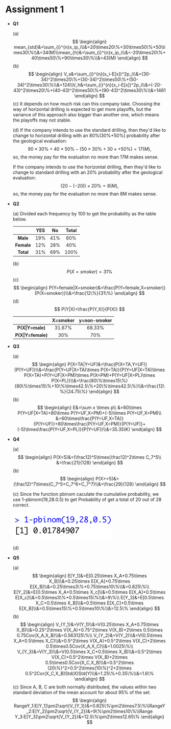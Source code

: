 # Assignment 1

* **Q1**

  (a)
  $$
  \begin{align}
  mean_{std}&=\sum_{i}^{n}x_ip_i\\&=20\times20\%+30\times50\%+50\times30\%\\&=34(M)\\mean_{h}&=\sum_{i}^{n}x_ip_i\\&=-20\times20\%+40\times50\%+90\times30\%\\&=43(M)
  \end{align}
  $$
  (b)
  $$
  \begin{align}
  V_s&=\sum_{i}^{n}(x_i-E[x])^2p_i\\&=(30-34)^2\times20\%+(30-34)^2\times50\%+(50-34)^2\times30\%\\&=124\\V_h&=\sum_{i}^{n}(x_i-E[x])^2p_i\\&=(-20-43)^2\times20\%+(40-43)^2\times50\%+(90-43)^2\times30\%\\&=1461
  \end{align}
  $$
  (c) It depends on how much risk can this company take. Choosing the way of horizontal drilling is expected to get more playoffs, but the variance of this approach also bigger than another one, which means the playoffs may not stable.

  (d) If the company intends to use the standard drilling, then they'd like to change to horizontal drilling with an 80%(30%+50%) probability after the geological evaluation:
  $$
  90\times30\%+40\times50\%-(50\times30\%+30\times+50\%)=17(M),
  $$
  so, the money pay for the evaluation no more than 17M makes sense.

  If the company intends to use the horizontal drilling, then they'd like to change to standard drilling with an 20% probability after the geological evaluation:
  $$
  (20-(-20))\times20\%=8(M),
  $$
  so, the money pay for the evaluation no more than 8M makes sense.

  

* **Q2**

  (a) Divided each frequency by 100 to get the probability as the table below.

  |            | YES  |  No  | Total |
  | :--------: | :--: | :--: | :---: |
  |  **Male**  | 19%  | 41%  |  60%  |
  | **Female** | 12%  | 28%  |  40%  |
  | **Total**  | 31%  | 69%  | 100%  |

  (b)
  $$
  P(X=smoker)=31\%
  $$
  (c)
  $$
  \begin{align}
  P(Y=female|X=smoker)&=\frac{P(Y=female,X=smoker)}{P(X=smoker)}\\&=\frac{12\%}{31\%}
  \end{align}
  $$
  (d)
  $$
  P(Y|X)=\frac{P(Y,X)}{P(X)}
  $$

  |                    | X=smoker | y=non-smoker |
  | :----------------: | :------: | :----------: |
  |  **P(X\|Y=male)**  |  31.67%  |    68.33%    |
  | **P(X\|Y=female)** |   30%    |     70%      |

  

* **Q3**

  (a)
  $$
  \begin{align}
  P(X=TA|Y=UF)&=\frac{P(X=TA,Y=UF)}{P(Y=UF)}\\&=\frac{P(Y=UF|X=TA)\times P(X=TA)}{P(Y=UF|X=TA)\times P(X=TA)+P(Y=UF|X=PM)\times P(X=PM)+P(Y=UF|X=PL)\times P(X=PL)}\\&=\frac{80\%\times15\%}{80\%\times15\%+10\%\times42.5\%+20\%\times42.5\%}\\&=\frac{12\%}{24.75\%}
  \end{align}
  $$
  (b)
  $$
  \begin{align}
  E&=\sum x \times p\\
  &=60\times P(Y=UF|X=TA)+80\times P(Y=UF,X=PM)+(-5)\times P(Y=UF,X=PM)\\
  &=60\times\frac{P(Y=UF,X=TA)}{P(Y=UF)}+80\times\frac{P(Y=UF,X=PM)}{P(Y=UF)}+(-5)\times\frac{P(Y=UF,X=PL)}{P(Y=UF)}\\&=35.35(K)
  \end{align}
  $$



* **Q4**

  (a) 
  $$
  \begin{align}
  P(X=5)&=(\frac12)^5\times(\frac12)^2\times C_7^5\\
  &=\frac{21}{128}
  \end{align}
  $$
  (b)
  $$
  \begin{align}
  P(X>=5)&=(\frac12)^7\times(C_7^5+C_7^6+C_7^7)\\&=\frac{29}{128}
  \end{align}
  $$
  

  (c) Since the function pbinom caculate the cumulative probability, we use 1-pbinom(19,28.0.5) to get Probability of get a total of 20 out of 28 correct.

  ![avatar](https://github.com/hoho-wenda0228/MS5721_ASSIGNMENT/raw/master/Assignment_1/3(c).jpg)

  (d)



* **Q5**

  (a)
  $$
  \begin{align}
  E[Y_1]&=E[0.25\times X_A+0.75\times X_B]\\&=0.25\times E[X_A]+0.75\times E[X_B]\\&=0.25\times3\%+0.75\times10\%\\&=0.825\%\\
  E[Y_2]&=E[0.5\times X_A+0.5\times X_c]\\&=0.5\times E[X_A]+0.5\times E[X_c]\\&=0.5\times3\%+0.5\times15\%\\&=9\%\\
  E[Y_3]&=E[0.5\times X_C+0.5\times X_B]\\&=0.5\times E[X_C]+0.5\times E[X_B]\\&=0.5\times15\%+0.5\times10\%\\&=12.5\%
  \end{align}
  $$
  (b)
  $$
  \begin{align}
  V_{Y_1}&=V(Y_1)\\&=V(0.25\times X_A+0.75\times X_B)\\&=0.25^2\times V(X_A)+0.75^2\times V(X_B)+2\times 0.5\times 0.75Cov(X_A,X_B)\\&=0.563125\%\\
  V_{Y_2}&=V(Y_2)\\&=V(0.5\times X_A+0.5\times X_C)\\&=0.5^2\times V(X_A)+0.5^2\times V(X_C)+2\times 0.5\times0.5Cov(X_A,X_C)\\&=1.0025\%\\
  V_{Y_3}&=V(Y_3)\\&=V(0.5\times X_C+0.5\times X_B)\\&=0.5^2\times V(X_C)+0.5^2\times V(X_B)+2\times 0.5\times0.5Cov(X_C,X_B)\\&=0.5^2\times (20\%)^2+0.5^2\times(10\%)^2+2\times 0.5^2Cor(X_C,X_B)Std(X)Std(Y)\\&=1.25\%+0.35\%\\&=1.6\%
  \end{align}
  $$
  (c) Since A, B, C are both normally distributed, the values within two standard deviation of the mean account for about 95% of the set.
  $$
  \begin{align}
  RangeY_1:E[Y_1]\pm2\sqrt{V_{Y_1}}&=0.825\%\pm2\times7.5\%\\RangeY_2:E[Y_2]\pm2\sqrt{V_{Y_2}}&=9\%\pm2\times10\%\\Range Y_3:E[Y_3]\pm2\sqrt{V_{Y_2}}&=12.5\%\pm2\times12.65\%
  \end{align}
  $$